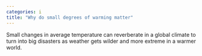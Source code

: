 ```yaml
---
categories: i
title: "Why do small degrees of warming matter"
---
```

Small changes in average temperature can reverberate in a global climate to turn into big disasters as weather gets wilder and more extreme in a warmer world.